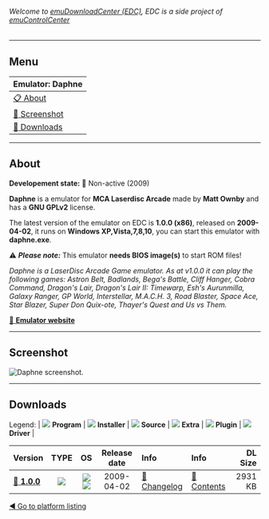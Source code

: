 ###### Welcome to [emuDownloadCenter (EDC)](https://github.com/PhoenixInteractiveNL/emuDownloadCenter/wiki/), EDC is a side project of [emuControlCenter](https://github.com/PhoenixInteractiveNL/emuControlCenter/wiki/)
***
## Menu
| **Emulator: Daphne** |
|:---------|
| [:clipboard: About](#about) |
| [:sunrise: Screenshot](#screenshot) |
| [:floppy_disk: Downloads](#downloads) |
***
## About
**Developement state:** :red_circle: Non-active (2009)

**Daphne** is a emulator for **MCA Laserdisc Arcade** made by **Matt Ownby** and has a **GNU GPLv2** license.

The latest version of the emulator on EDC is **1.0.0 (x86)**, released on **2009-04-02**, it runs on **Windows XP,Vista,7,8,10**, you can start this emulator with **daphne.exe**.

:warning: _**Please note:**_ This emulator **needs BIOS image(s)** to start ROM files!

_Daphne is a LaserDisc Arcade Game emulator. As at v1.0.0 it can play the following games: Astron Belt, Badlands, Bega's Battle, Cliff Hanger, Cobra Command, Dragon's Lair, Dragon's Lair II: Timewarp, Esh's Aurunmilla, Galaxy Ranger, GP World, Interstellar, M.A.C.H. 3, Road Blaster, Space Ace, Star Blazer, Super Don Quix-ote, Thayer's Quest and Us vs Them._

[:link: **Emulator website**](http://www.daphne-emu.com/)
***
## Screenshot
![](https://raw.githubusercontent.com/PhoenixInteractiveNL/emuDownloadCenter/master/hooks/daphne/emulator_screen_01.jpg "Daphne screenshot.")
***
## Downloads
Legend:
| ![](https://raw.githubusercontent.com/wiki/PhoenixInteractiveNL/emuDownloadCenter/images_misc/icon_program_24.png) **Program** | 
![](https://raw.githubusercontent.com/wiki/PhoenixInteractiveNL/emuDownloadCenter/images_misc/icon_installer_24.png) **Installer** | 
![](https://raw.githubusercontent.com/wiki/PhoenixInteractiveNL/emuDownloadCenter/images_misc/icon_source_code_24.png) **Source** | 
![](https://raw.githubusercontent.com/wiki/PhoenixInteractiveNL/emuDownloadCenter/images_misc/icon_extra_24.png) **Extra** | 
![](https://raw.githubusercontent.com/wiki/PhoenixInteractiveNL/emuDownloadCenter/images_misc/icon_plugin_24.png) **Plugin** | 
![](https://raw.githubusercontent.com/wiki/PhoenixInteractiveNL/emuDownloadCenter/images_misc/icon_driver_24.png) **Driver** | 
 
 
| Version  | TYPE | OS | Release date  | Info       | Info       | DL Size    |
|:---------|:----:|:--:|:-------------:|:-----------|:-----------|-----------:|
| [:floppy_disk: **1.0.0**](https://github.com/PhoenixInteractiveNL/edc-repo0004/raw/master/daphne/1.0.0.7z) | ![](https://raw.githubusercontent.com/wiki/PhoenixInteractiveNL/emuDownloadCenter/images_misc/icon_program_24.png) | ![](https://raw.githubusercontent.com/wiki/PhoenixInteractiveNL/emuDownloadCenter/images_misc/logo_windows_24.png)![](https://raw.githubusercontent.com/wiki/PhoenixInteractiveNL/emuDownloadCenter/images_misc/icon_32-bit_24.png) | 2009-04-02 | [:page_facing_up: Changelog](https://github.com/PhoenixInteractiveNL/edc-repo0004/blob/master/daphne/1.0.0_changelog.txt) | [:mag_right: Contents](https://github.com/PhoenixInteractiveNL/edc-repo0004/blob/master/daphne/1.0.0_contents.txt) | 2931 KB |

[:arrow_backward: Go to platform listing](https://github.com/PhoenixInteractiveNL/emuDownloadCenter/wiki/EDC-Platform-List)
